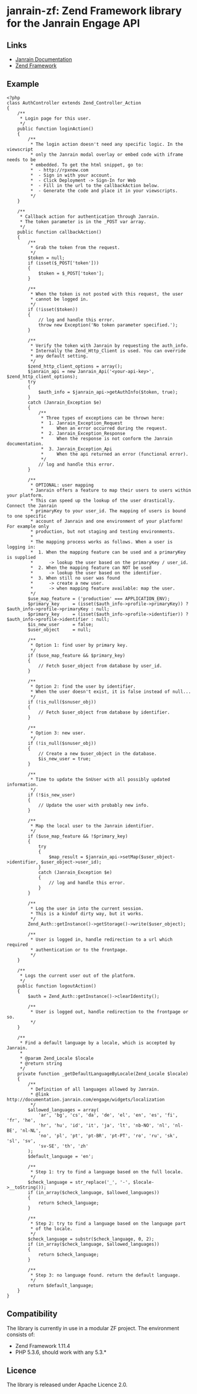 janrain-zf: Zend Framework library for the Janrain Engage API
=============================================================

Links
-----
 - [Janrain Documentation](http://documentation.janrain.com/)
 - [Zend Framework](http://framework.zend.com/)

Example
--------

	<?php
	class AuthController extends Zend_Controller_Action
	{
		/**
		 * Login page for this user.
		 */
		public function loginAction()
		{
			/**
			 * The login action doesn't need any specific logic. In the viewscript
			 * only the Janrain modal overlay or embed code with iframe needs to be
			 * embedded. To get the html snippet, go to:
			 *  - http://rpxnow.com
			 *  - Sign in with your account.
			 *  - Click Deployment -> Sign-In for Web
			 *  - Fill in the url to the callbackAction below.
			 *  - Generate the code and place it in your viewscripts.
			 */
		}
		
		/**
		 * Callback action for authentication through Janrain.
		 * The token parameter is in the _POST var array.
		 */
		public function callbackAction()
		{
			/**
			 * Grab the token from the request.
			 */
			$token = null;
			if (isset($_POST['token']))
			{
				$token = $_POST['token'];
			}
			
			/**
			 * When the token is not posted with this request, the user
			 * cannot be logged in.
			 */
			if (!isset($token))
			{
				// log and handle this error.
				throw new Exception('No token parameter specified.');
			}
			
			/**
			 * Verify the token with Janrain by requesting the auth_info.
			 * Internally the Zend_Http_Client is used. You can override
			 * any default setting.
			 */
			$zend_http_client_options = array();
			$janrain_api = new Janrain_Api('<your-api-key>', $zend_http_client_options);
			try
			{
				$auth_info = $janrain_api->getAuthInfo($token, true);
			}
			catch (Janrain_Exception $e)
			{
				/**
				 * Three types of exceptions can be thrown here:
				 *  1. Janrain_Exception_Request
				 *     When an error occurred during the request.
				 *  2. Janrain_Exception_Response
				 *     When the response is not conform the Janrain documentation.
				 *  3. Janrain_Exception_Api
				 *     When the api returned an error (functional error).
				 */
				// log and handle this error.
			}
			
			/**
			 * OPTIONAL: user mapping
			 * Janrain offers a feature to map their users to users within your platform.
			 * This can speed up the lookup of the user drastically. Connect the Janrain
			 * primaryKey to your user_id. The mapping of users is bound to one specific 
			 * account of Janrain and one environment of your platform! For example only
			 * production, but not staging and testing environments.
			 * 
			 * The mapping process works as follows. When a user is logging in:
			 *  1. When the mapping feature can be used and a primaryKey is supplied
			 *      -> lookup the user based on the primaryKey / user_id.
			 *  2. When the mapping feature can NOT be used
			 *      -> lookup the user based on the identifier.
			 *  3. When still no user was found
			 *      -> create a new user.
			 *      -> when mapping feature available: map the user.
			 */
			$use_map_feature = ('production' === APPLICATION_ENV);
			$primary_key     = (isset($auth_info->profile->primaryKey)) ? $auth_info->profile->primaryKey : null;
			$primary_key     = (isset($auth_info->profile->identifier)) ? $auth_info->profile->identifier : null;
			$is_new_user     = false;
			$user_object     = null;
			
			/**
			 * Option 1: find user by primary key.
			 */
			if ($use_map_feature && $primary_key)
			{
				// Fetch $user_object from database by user_id.
			}
			
			/**
			 * Option 2: find the user by identifier.
			 * When the user doesn't exist, it is false instead of null...
			 */
			if (!is_null($snuser_obj))
			{
				// Fetch $user_object from database by identifier.
			}
			
			/**
			 * Option 3: new user.
			 */
			if (!is_null($snuser_obj))
			{
				// Create a new $user_object in the database.
				$is_new_user = true;
			}
			
			/**
			 * Time to update the SnUser with all possibly updated information.
			 */
			if (!$is_new_user)
			{
				// Update the user with probably new info.
			}
			
			/**
			 * Map the local user to the Janrain identifier.
			 */
			if ($use_map_feature && !$primary_key)
			{
				try
				{
					$map_result = $janrain_api->setMap($user_object->identifier, $user_object->user_id);
				}
				catch (Janrain_Exception $e)
				{
					// log and handle this error.
				}
			}
			
			/**
			 * Log the user in into the current session.
			 * This is a kindof dirty way, but it works.
			 */
			Zend_Auth::getInstance()->getStorage()->write($user_object);
			
			/**
			 * User is logged in, handle redirection to a url which required
			 * authentication or to the frontpage.
			 */
		}
		
		/**
		 * Logs the current user out of the platform.
		 */
		public function logoutAction()
		{
			$auth = Zend_Auth::getInstance()->clearIdentity();
			
			/**
			 * User is logged out, handle redirection to the frontpage or so.
			 */
		}
		
		/**
		 * Find a default language by a locale, which is accepted by Janrain.
		 * 
		 * @param Zend_Locale $locale
		 * @return string
		 */
		private function _getDefaultLanguageByLocale(Zend_Locale $locale)
		{
			/**
			 * Definition of all languages allowed by Janrain.
			 * @link http://documentation.janrain.com/engage/widgets/localization 
			 */ 
			$allowed_languages = array(
				'ar', 'bg', 'cs', 'da', 'de', 'el', 'en', 'es', 'fi', 'fr', 'he',
				'hr', 'hu', 'id', 'it', 'ja', 'lt', 'nb-NO', 'nl', 'nl-BE', 'nl-NL',
				'no', 'pl', 'pt', 'pt-BR', 'pt-PT', 'ro', 'ru', 'sk', 'sl', 'sv',
				'sv-SE', 'th', 'zh'
			);
			$default_language = 'en';
			
			/**
			 * Step 1: try to find a language based on the full locale.
			 */
			$check_language = str_replace('_', '-', $locale->__toString());
			if (in_array($check_language, $allowed_languages))
			{
				return $check_language;
			}
			
			/**
			 * Step 2: try to find a language based on the language part 
			 * of the locale.
			 */
			$check_language = substr($check_language, 0, 2);
			if (in_array($check_language, $allowed_languages))
			{
				return $check_language;
			}
			
			/**
			 * Step 3: no language found. return the default language.
			 */
			return $default_language;
		}
	}

Compatibility
-------------
The library is currently in use in a modular ZF project. The environment consists of:

 - Zend Framework 1.11.4
 - PHP 5.3.6, should work with any 5.3.*

Licence
-------
The library is released under Apache Licence 2.0.